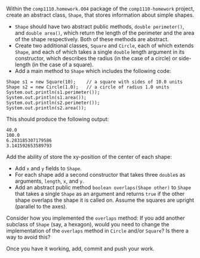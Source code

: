 Within the `comp1110.homework.O04` package of the `comp1110-homework` project,
create an abstract class, `Shape`, that stores information about simple shapes.

* `Shape` should have two abstract public methods, `double perimeter()`,
  and `double area()`, which return the length of the perimeter and the
  area of the shape respectively. Both of these methods are abstract.
* Create two additional classes, `Square` and `Circle`, each of which
  extends `Shape`, and each of which takes a single `double` length
  argument in its constructor, which describes the radius (in the case
  of a circle) or side-length (in the case of a square).
* Add a main method to `Shape` which includes the following code:

```
Shape s1 = new Square(10);    // a square with sides of 10.0 units
Shape s2 = new Circle(1.0);   // a circle of radius 1.0 units
System.out.println(s1.perimeter());
System.out.println(s1.area());
System.out.println(s2.perimeter());
System.out.println(s2.area());
```

This should produce the following output:

```
40.0
100.0
6.283185307179586
3.141592653589793
```

Add the ability of store the xy-position of the center of each shape:

* Add `x` and `y` fields to `Shape`.
* For each shape add a second constructor that takes three `double`s as
  arguments, `length`, `x`, and `y`.
* Add an abstract public method `boolean overlaps(Shape other)` to `Shape`
  that takes a single `Shape` as an argument and returns `true` if the other
  shape overlaps the shape it is called on. Assume the squares are upright
  (parallel to the axes).

Consider how you implemented the `overlaps` method: If you add another
subclass of `Shape` (say, a hexagon), would you need to change the
implementation of the `overlaps` method in `Circle` and/or `Square`?
Is there a way to avoid this?

Once you have it working, add, commit and push your work.
